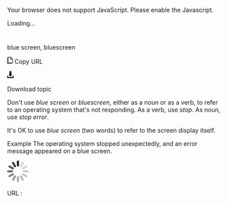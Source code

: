 Your browser does not support JavaScript. Please enable the Javascript.

Loading...

# 

blue screen, bluescreen

![Copy URL](blue-screen-bluescreen_files/Copy.png)
Copy URL

![Download](blue-screen-bluescreen_files/Download.png)

Download topic

Don't use *blue screen* or *bluescreen*, either as a noun or as a verb, to refer to an operating system that's not responding. As a verb, use *stop*. As noun, use *stop error*.

It's OK to use *blue screen* (two words) to refer to the screen display itself.

Example The operating system stopped unexpectedly, and an error message appeared on a blue screen.

![In progress](blue-screen-bluescreen_files/activity-large.gif)

URL :
